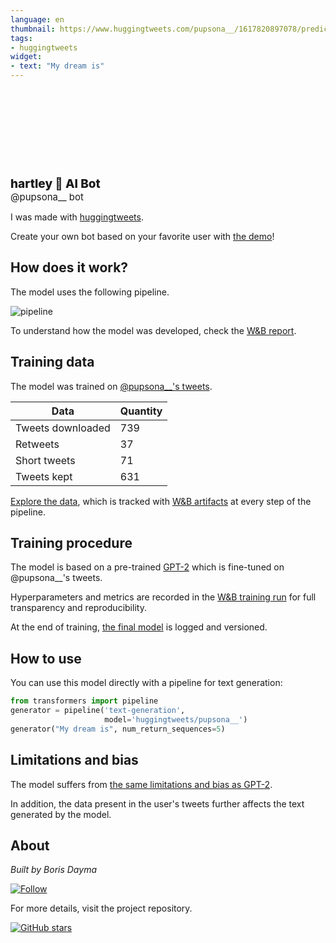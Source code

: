```yaml
---
language: en
thumbnail: https://www.huggingtweets.com/pupsona__/1617820897078/predictions.png
tags:
- huggingtweets
widget:
- text: "My dream is"
---
```


<div>
<div style="width: 132px; height:132px; border-radius: 50%; background-size: cover; background-image: url('https://pbs.twimg.com/profile_images/1372980415577915392/1Pp_0Gdv_400x400.jpg')">
</div>
<div style="margin-top: 8px; font-size: 19px; font-weight: 800">hartley 🤖 AI Bot </div>
<div style="font-size: 15px">@pupsona__ bot</div>
</div>

I was made with [huggingtweets](https://github.com/borisdayma/huggingtweets).

Create your own bot based on your favorite user with [the demo](https://colab.research.google.com/github/borisdayma/huggingtweets/blob/master/huggingtweets-demo.ipynb)!

## How does it work?

The model uses the following pipeline.

![pipeline](https://github.com/borisdayma/huggingtweets/blob/master/img/pipeline.png?raw=true)

To understand how the model was developed, check the [W&B report](https://wandb.ai/wandb/huggingtweets/reports/HuggingTweets-Train-a-Model-to-Generate-Tweets--VmlldzoxMTY5MjI).

## Training data

The model was trained on [@pupsona__'s tweets](https://twitter.com/pupsona__).

| Data | Quantity |
| --- | --- |
| Tweets downloaded | 739 |
| Retweets | 37 |
| Short tweets | 71 |
| Tweets kept | 631 |

[Explore the data](https://wandb.ai/wandb/huggingtweets/runs/2nsigso9/artifacts), which is tracked with [W&B artifacts](https://docs.wandb.com/artifacts) at every step of the pipeline.

## Training procedure

The model is based on a pre-trained [GPT-2](https://huggingface.co/gpt2) which is fine-tuned on @pupsona__'s tweets.

Hyperparameters and metrics are recorded in the [W&B training run](https://wandb.ai/wandb/huggingtweets/runs/1el7t65e) for full transparency and reproducibility.

At the end of training, [the final model](https://wandb.ai/wandb/huggingtweets/runs/1el7t65e/artifacts) is logged and versioned.

## How to use

You can use this model directly with a pipeline for text generation:

```python
from transformers import pipeline
generator = pipeline('text-generation',
                     model='huggingtweets/pupsona__')
generator("My dream is", num_return_sequences=5)
```

## Limitations and bias

The model suffers from [the same limitations and bias as GPT-2](https://huggingface.co/gpt2#limitations-and-bias).

In addition, the data present in the user's tweets further affects the text generated by the model.

## About

*Built by Boris Dayma*

[![Follow](https://img.shields.io/twitter/follow/borisdayma?style=social)](https://twitter.com/intent/follow?screen_name=borisdayma)

For more details, visit the project repository.

[![GitHub stars](https://img.shields.io/github/stars/borisdayma/huggingtweets?style=social)](https://github.com/borisdayma/huggingtweets)
